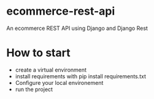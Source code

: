 # ecommerce-rest-api

An ecommerce REST API using Django and Django Rest

# How to start

- create a virtual environment
- install requirements with pip install requirements.txt
- Configure your local environement
- run the project
